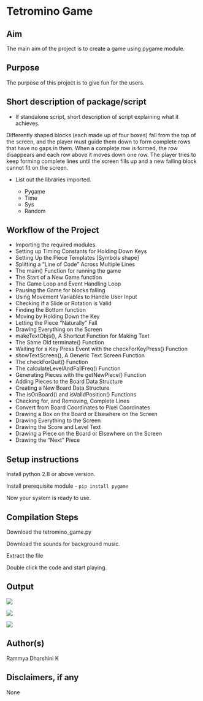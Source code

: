 # Tetromino Game

## Aim

The main aim of the project is to create a game using pygame module.

## Purpose

The purpose of this project is to give fun for the users.

## Short description of package/script


- If standalone script, short description of script explaining what it achieves. 

Differently shaped blocks (each made up of four boxes) fall from the top of the screen, and the player must guide them down to form complete rows that have no gaps in them. When a complete row is formed, the row disappears and each row above it moves down one row. The player tries to keep forming complete lines until the screen fills up and a new falling block cannot fit on the screen.


- List out the libraries imported.
   
   - Pygame
   - Time
   - Sys
   - Random


## Workflow of the Project

- Importing the required modules. 
- Setting up Timing Constants for Holding Down Keys
- Setting Up the Piece Templates [Symbols shape]
- Splitting a “Line of Code” Across Multiple Lines
- The main() Function for running the game
- The Start of a New Game function
- The Game Loop and Event Handling Loop
- Pausing the Game for blocks falling
- Using Movement Variables to Handle User Input
- Checking if a Slide or Rotation is Valid
- Finding the Bottom function
- Moving by Holding Down the Key
- Letting the Piece “Naturally” Fall
- Drawing Everything on the Screen
- makeTextObjs(), A Shortcut Function for Making Text
- The Same Old terminate() Function
- Waiting for a Key Press Event with the checkForKeyPress() Function
- showTextScreen(), A Generic Text Screen Function
- The checkForQuit() Function
- The calculateLevelAndFallFreq() Function
- Generating Pieces with the getNewPiece() Function
- Adding Pieces to the Board Data Structure
- Creating a New Board Data Structure
- The isOnBoard() and isValidPosition() Functions
- Checking for, and Removing, Complete Lines
- Convert from Board Coordinates to Pixel Coordinates
- Drawing a Box on the Board or Elsewhere on the Screen
- Drawing Everything to the Screen
- Drawing the Score and Level Text
- Drawing a Piece on the Board or Elsewhere on the Screen
- Drawing the “Next” Piece


## Setup instructions

Install python 2.8 or above version.

Install prerequisite module - `pip install pygame`

Now your system is ready to use.


## Compilation Steps

Download the tetromino_game.py

Download the sounds for background music.

Extract the file 

Double click the code and start playing. 


## Output

![](https://github.com/rammya29/Awesome_Python_Scripts/blob/main/PyGamesScripts/Tetromino%20Game/Images/Image-3.png)

![](https://github.com/rammya29/Awesome_Python_Scripts/blob/main/PyGamesScripts/Tetromino%20Game/Images/Image-1.png)

![](https://github.com/rammya29/Awesome_Python_Scripts/blob/main/PyGamesScripts/Tetromino%20Game/Images/Image-2.png)


## Author(s)

Rammya Dharshini K


## Disclaimers, if any

None

